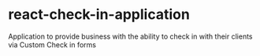 # react-check-in-application
Application to provide business with the ability to check in with their clients via Custom Check in forms

